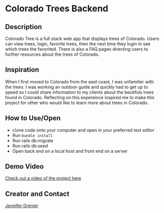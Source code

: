 # Colorado Trees Backend 

## Description
Colorado Tree is a full stack web app that displays trees of Colorado. Users can view trees, login, favorite trees, then the next time they login in see which trees the favorited. There is also a FAQ pages directing users to further resources about the trees of Colorado.

## Inspiration 
When I first moved to Colorado from the east coast, I was unfamilier with the trees. I was working an outdoor guide and quickly had to get up to speed so I could share information to my clients about the beutifuls trees found in Colorado. Reflecting on this expereince inspired me to make this project for other who would like to learn more about trees in Colorado. 

## How to Use/Open
* clone code onto your computer and open in your preferred text editor
* Run ``bundle install``
* Run rails db:migrate
* Run rails db:seed
* Open back end on a local host and front end on a server

## Demo Video
[Check out a video of the project here](https://youtu.be/T2Wecqo6DP4)

## Creator and Contact
[Jennifer Grenier](https://www.linkedin.com/in/jennifer-a-grenier/)

